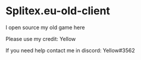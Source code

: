 # Splitex.eu-old-client

I open source my old game here

Please use my credit: Yellow

If you need help contact me in discord: Yellow#3562
